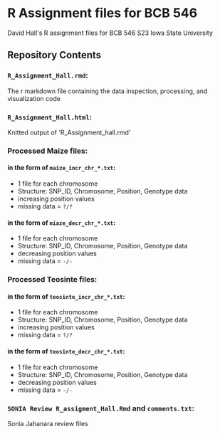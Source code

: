 # R Assignment files for BCB 546
David Hall's R assignment files for BCB 546 S23 Iowa State University

## Repository Contents

### `R_Assignment_Hall.rmd`:
The r markdown file containing the data inspection, processing, and visualization code

### `R_Assignment_Hall.html`:
Knitted output of 'R_Assignment_hall.rmd'

### Processed Maize files:

#### in the form of `maize_incr_chr_*.txt`:
- 1 file for each chromosome
- Structure: SNP_ID, Chromosome, Position, Genotype data
- increasing position values
- missing data = `?/?`

#### in the form of `miaze_decr_chr_*.txt`:
- 1 file for each chromosome
- Structure: SNP_ID, Chromosome, Position, Genotype data
- decreasing position values
- missing data = `-/-`

### Processed Teosinte files:

#### in the form of `teosinte_incr_chr_*.txt`:
- 1 file for each chromosome
- Structure: SNP_ID, Chromosome, Position, Genotype data
- increasing position values
- missing data = `?/?`

#### in the form of `teosinte_decr_chr_*.txt`:
- 1 file for each chromosome
- Structure: SNP_ID, Chromosome, Position, Genotype data
- decreasing position values
- missing data = `-/-`

### `SONIA Review R_assigment_Hall.Rmd` and `comments.txt`:
Sonia Jahanara review files

